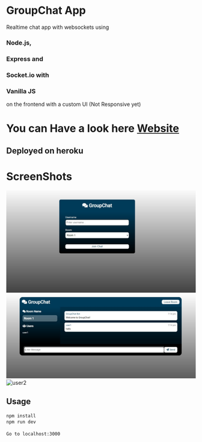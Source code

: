 # GroupChat App
Realtime chat app with websockets using 
### Node.js, 
### Express and 
### Socket.io with 
### Vanilla JS 
on the frontend with a custom UI (Not Responsive yet)

# You can Have a look here [Website](https://groupchat007.herokuapp.com/) 
## Deployed on heroku

# ScreenShots
![Rooms](https://github.com/code2me/groupchat/blob/main/img/ss1.jpg)
![user1](https://github.com/code2me/groupchat/blob/main/img/ss2.jpg)
![user2](https://github.com/[username]/[reponame]/blob/[branch]/image.jpg?raw=true)

## Usage
```
npm install
npm run dev

Go to localhost:3000
```
